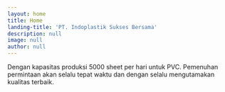 ```yaml
---
layout: home
title: Home
landing-title: 'PT. Indoplastik Sukses Bersama'
description: null
image: null
author: null
---
```


Dengan kapasitas produksi 5000 sheet per hari untuk PVC. Pemenuhan permintaan akan selalu tepat waktu dan dengan selalu mengutamakan kualitas terbaik.
